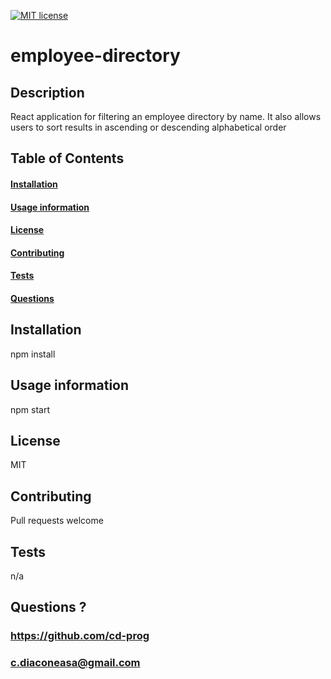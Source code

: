 
[![MIT license](https://img.shields.io/badge/License-MIT-blue.svg)](https://lbesson.mit-license.org/)

# employee-directory

## Description
React application for filtering an employee directory by name. It  also allows users to sort results in ascending or descending alphabetical order



## Table of Contents
#### [Installation](https://github.com/CD-prog/employee-directory#installation-1)
#### [Usage information](https://github.com/CD-prog/employee-directory#usage-information-1)
#### [License](https://github.com/CD-prog/employee-directory#license-1)
#### [Contributing](https://github.com/CD-prog/employee-directory#contributing-1)
#### [Tests](https://github.com/CD-prog/employee-directory#tests-1)
#### [Questions](https://github.com/CD-prog/employee-directory#questions-)


## Installation
npm install

## Usage information
npm start

## License
MIT

## Contributing
Pull requests welcome

## Tests
n/a

## Questions ?
### https://github.com/cd-prog
### c.diaconeasa@gmail.com
